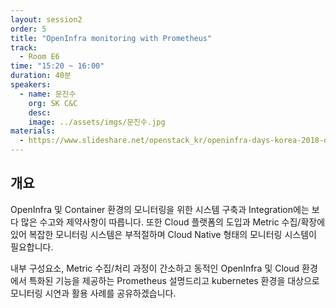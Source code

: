 ```yaml
---
layout: session2
order: 5
title: "OpenInfra monitoring with Prometheus"
track:
  - Room E6
time: "15:20 ~ 16:00"
duration: 40분
speakers:
  - name: 문진수
    org: SK C&C
    desc: 
    image: ../assets/imgs/문진수.jpg
materials:
  - https://www.slideshare.net/openstack_kr/openinfra-days-korea-2018-day-2-e6-openinfra-monitoring-with-prometheus
---
```


## 개요

OpenInfra 및 Container 환경의 모니터링을 위한 시스템 구축과 Integration에는 보다 많은 수고와 제약사항이 따릅니다.
또한 Cloud 플랫폼의 도입과 Metric 수집/확장에 있어 복잡한 모니터링 시스템은 부적절하며 Cloud Native 형태의 모니터링 시스템이 필요합니다.
 
내부 구성요소, Metric 수집/처리 과정이 간소하고 동적인 OpenInfra 및 Cloud 환경에서 특화된 기능을 제공하는 Prometheus 설명드리고 kubernetes 환경을 대상으로 모니터링 시연과 활용 사례를 공유하겠습니다.
